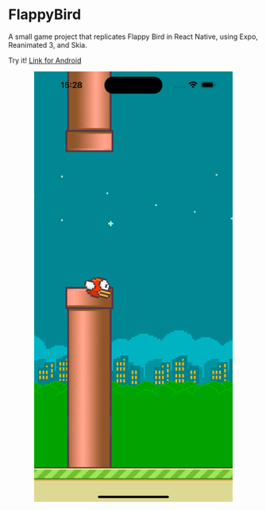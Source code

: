 # FlappyBird

A small game project that replicates Flappy Bird in React Native, using Expo, Reanimated 3, and Skia.

Try it! [Link for Android](https://www.upload-apk.com/IcUDJ1CS3pHQkbf)

<div style="text-align: center;">
  <img src="assets/images/readme_screen.png" alt="Game Screenshot" width="400">
</div>
